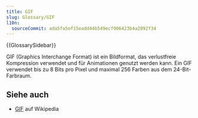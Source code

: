```yaml
---
title: GIF
slug: Glossary/GIF
l10n:
  sourceCommit: ada5fa5ef15eadd44b549ecf906423b4a2092f34
---
```


{{GlossarySidebar}}

GIF (Graphics Interchange Format) ist ein Bildformat, das verlustfreie Kompression verwendet und für Animationen genutzt werden kann. Ein GIF verwendet bis zu 8 Bits pro Pixel und maximal 256 Farben aus dem 24-Bit-Farbraum.

## Siehe auch

- [GIF](https://en.wikipedia.org/wiki/GIF) auf Wikipedia
